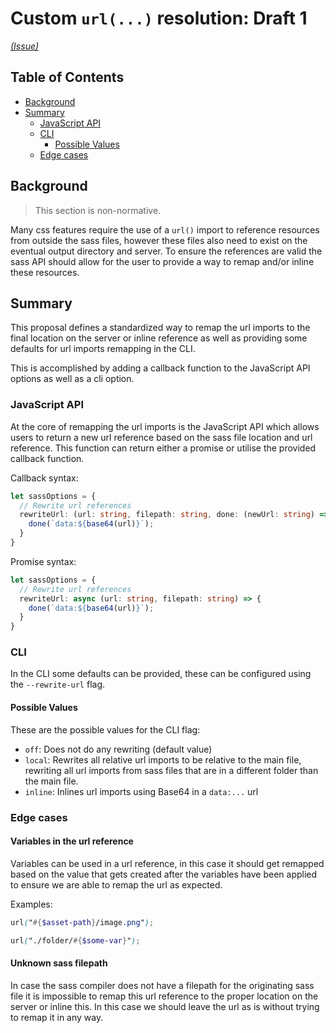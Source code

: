 # Custom `url(...)` resolution: Draft 1

_[(Issue)](https://github.com/sass/sass/issues/2535)_

## Table of Contents

- [Background](#background)
- [Summary](#summary)
  - [JavaScript API](#javaScript-api)
  - [CLI](#cli)
    - [Possible Values](#possible-values)
  - [Edge cases](#edge-cases)

## Background

> This section is non-normative.

Many css features require the use of a `url()` import to reference resources from outside the sass files, however these files also need to exist on the eventual output directory and server. To ensure the references are valid the sass API should allow for the user to provide a way to remap and/or inline these resources.

## Summary

This proposal defines a standardized way to remap the url imports to the final location on the server or inline reference as well as providing some defaults for url imports remapping in the CLI.

This is accomplished by adding a callback function to the JavaScript API options as well as a cli option.

### JavaScript API

At the core of remapping the url imports is the JavaScript API which allows users to return a new url reference based on the sass file location and url reference. This function can return either a promise or utilise the provided callback function.

Callback syntax:

```TypeScript
let sassOptions = {
  // Rewrite url references
  rewriteUrl: (url: string, filepath: string, done: (newUrl: string) => void) => {
    done(`data:${base64(url)}`);
  }
}
```

Promise syntax:

```TypeScript
let sassOptions = {
  // Rewrite url references
  rewriteUrl: async (url: string, filepath: string) => {
    done(`data:${base64(url)}`);
  }
}
```

### CLI

In the CLI some defaults can be provided, these can be configured using the `--rewrite-url` flag.

#### Possible Values

These are the possible values for the CLI flag:

- `off`: Does not do any rewriting (default value)
- `local`: Rewrites all relative url imports to be relative to the main file, rewriting all url imports from sass files that are in a different folder than the main file.
- `inline`: Inlines url imports using Base64 in a `data:...` url

### Edge cases

#### Variables in the url reference

Variables can be used in a url reference, in this case it should get remapped based on the value that gets created after the variables have been applied to ensure we are able to remap the url as expected.

Examples:

```Scss
url("#{$asset-path}/image.png");
```

```Scss
url("./folder/#{$some-var}");
```

#### Unknown sass filepath

In case the sass compiler does not have a filepath for the originating sass file it is impossible to remap this url reference to the proper location on the server or inline this. In this case we should leave the url as is without trying to remap it in any way. 
